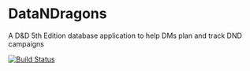 # DataNDragons
A D&amp;D 5th Edition database application to help DMs plan and track DND campaigns



[![Build Status](https://scrungo.visualstudio.com/_apis/public/build/definitions/0cb6e1e0-c4ad-4c81-9559-f34c0c9d8e05/5/badge)](https://scrungo.visualstudio.com/DataNDragons/_build/index?definitionId=5)
